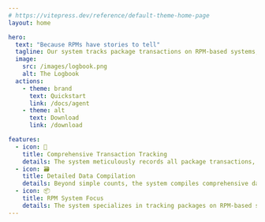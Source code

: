```yaml
---
# https://vitepress.dev/reference/default-theme-home-page
layout: home

hero:
  text: "Because RPMs have stories to tell"
  tagline: Our system tracks package transactions on RPM-based systems, compiling data on the number of updates and installations.
  image:
    src: /images/logbook.png
    alt: The Logbook
  actions:
    - theme: brand
      text: Quickstart
      link: /docs/agent
    - theme: alt
      text: Download
      link: /download

features:
  - icon: 📜
    title: Comprehensive Transaction Tracking
    details: The system meticulously records all package transactions, including installations, updates, and removals, providing a complete history of package activity on the system.
  - icon: 🗃️
    title: Detailed Data Compilation
    details: Beyond simple counts, the system compiles comprehensive data on updates and installations, such as frequency, package names, versions, and potentially even dependencies.
  - icon: 📦
    title: RPM System Focus
    details: The system specializes in tracking packages on RPM-based systems, ensuring compatibility and accurate data collection for distributions like AlmaLinux, Fedora, and Red Hat Enterprise Linux.
---
```

